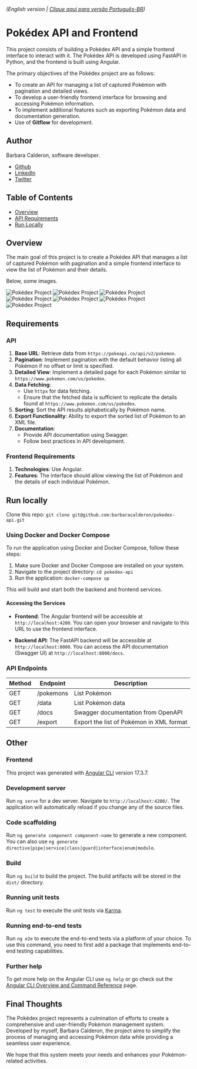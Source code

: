 _(English version | [Clique aqui para versão Português-BR](https://github.com/barbaracalderon/pokedex-api/blob/main/README-pt.md))_


# Pokédex API and Frontend

This project consists of building a Pokédex API and a simple frontend interface to interact with it. The Pokédex API is developed using FastAPI in Python, and the frontend is built using Angular.

The primary objectives of the Pokédex project are as follows:
- To create an API for managing a list of captured Pokémon with pagination and detailed views.
- To develop a user-friendly frontend interface for browsing and accessing Pokémon information.
- To implement additional features such as exporting Pokémon data and documentation generation.
- Use of **Gitflow** for development.

## Author
Barbara Calderon, software developer.

- [Github](https://www.github.com/barbaracalderon)
- [LinkedIn](https://www.linkedin.com/in/barbaracalderondev)
- [Twitter](https://www.x.com/bederoni)

## Table of Contents
- [Overview](#overview)
- [API Requirements](#api-requirements)
- [Run Locally](#run-locally)

## Overview
The main goal of this project is to create a Pokédex API that manages a list of captured Pokémon with pagination and a simple frontend interface to view the list of Pokémon and their details.

Below, some images.

![Pokédex Project](frontend/images/home.png)
![Pokédex Project](frontend/images/pokemon.png)
![Pokédex Project](frontend/images/data.png)
![Pokédex Project](frontend/images/data2.png)
![Pokédex Project](frontend/images/export.png)
![Pokédex Project](frontend/images/export2.png)
![Pokédex Project](frontend/images/swagger.png)

## Requirements

### API
1. **Base URL**: Retrieve data from `https://pokeapi.co/api/v2/pokemon`.
2. **Pagination**: Implement pagination with the default behavior listing all Pokémon if no offset or limit is specified.
3. **Detailed View**: Implement a detailed page for each Pokémon similar to `https://www.pokemon.com/us/pokedex`.
4. **Data Fetching**:
   - Use `httpx` for data fetching.
   - Ensure that the fetched data is sufficient to replicate the details found at `https://www.pokemon.com/us/pokedex`.
5. **Sorting**: Sort the API results alphabetically by Pokémon name.
6. **Export Functionality**: Ability to export the sorted list of Pokémon to an XML file.
7. **Documentation**:
   - Provide API documentation using Swagger.
   - Follow best practices in API development.

### Frontend Requirements
1. **Technologies**: Use Angular.
2. **Features**: The interface should allow viewing the list of Pokémon and the details of each individual Pokémon.

## Run locally

Clone this repo: `git clone git@github.com:barbaracalderon/pokedex-api.git`

### Using Docker and Docker Compose

To run the application using Docker and Docker Compose, follow these steps:

1. Make sure Docker and Docker Compose are installed on your system.
2. Navigate to the project directory: `cd pokedex-api`
3. Run the application: `docker-compose up`

This will build and start both the backend and frontend services.

#### Accessing the Services

- **Frontend**: The Angular frontend will be accessible at `http://localhost:4200`. You can open your browser and navigate to this URL to use the frontend interface.

- **Backend API**: The FastAPI backend will be accessible at `http://localhost:8000`. You can access the API documentation (Swagger UI) at `http://localhost:8000/docs`.


### API Endpoints
| Method | Endpoint          | Description                                    |
|--------|-------------------|------------------------------------------------|
| GET    | /pokemons         | List Pokémon                                   |
| GET    | /data             | List Pokémon data                              |
| GET    | /docs             | Swagger documentation from OpenAPI             |
| GET    | /export           | Export the list of Pokémon in XML format       |

## Other

### Frontend

This project was generated with [Angular CLI](https://github.com/angular/angular-cli) version 17.3.7.

### Development server

Run `ng serve` for a dev server. Navigate to `http://localhost:4200/`. The application will automatically reload if you change any of the source files.

### Code scaffolding

Run `ng generate component component-name` to generate a new component. You can also use `ng generate directive|pipe|service|class|guard|interface|enum|module`.

### Build

Run `ng build` to build the project. The build artifacts will be stored in the `dist/` directory.

### Running unit tests

Run `ng test` to execute the unit tests via [Karma](https://karma-runner.github.io).

### Running end-to-end tests

Run `ng e2e` to execute the end-to-end tests via a platform of your choice. To use this command, you need to first add a package that implements end-to-end testing capabilities.

### Further help

To get more help on the Angular CLI use `ng help` or go check out the [Angular CLI Overview and Command Reference](https://angular.io/cli) page.

## Final Thoughts
The Pokédex project represents a culmination of efforts to create a comprehensive and user-friendly Pokémon management system. Developed by myself, Barbara Calderon, the project aims to simplify the process of managing and accessing Pokémon data while providing a seamless user experience. 

We hope that this system meets your needs and enhances your Pokémon-related activities.
